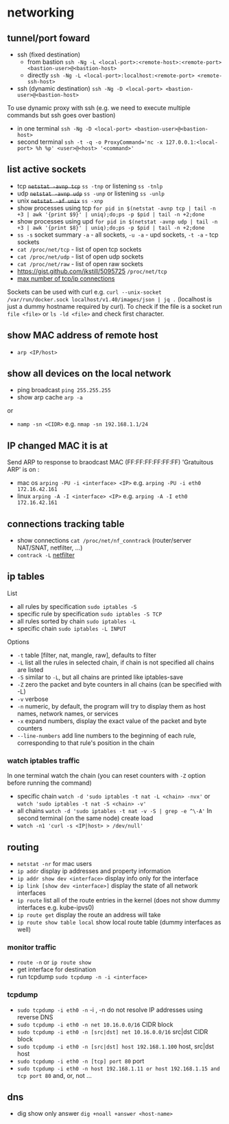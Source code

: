 # networking

## tunnel/port foward

 - ssh (fixed destination) 
   - from bastion `ssh -Ng -L <local-port>:<remote-host>:<remote-port> <bastion-user>@<bastion-host>`
   - directly `ssh -Ng -L <local-port>:localhost:<remote-port> <remote-ssh-host>`
 - ssh (dynamic destination) `ssh -Ng -D <local-port> <bastion-user>@<bastion-host>`

To use dynamic proxy with ssh (e.g. we need to execute multiple commands but ssh goes over bastion)
 - in one terminal `ssh -Ng -D <local-port> <bastion-user>@<bastion-host>`
 - second terminal `ssh -t -q -o ProxyCommand='nc -x 127.0.0.1:<local-port> %h %p' <user>@<host> '<command>'`

## list active sockets
 - tcp ~~`netstat -avnp tcp`~~ `ss -tnp` or listening `ss -tnlp`
 - udp ~~`netstat -avnp udp`~~ `ss -unp` or listening `ss -unlp`
 - unix ~~`netstat -af unix`~~ `ss -xnp`
 - show processes using tcp `for pid in $(netstat -avnp tcp | tail -n +3 | awk '{print $9}' | uniq);do;ps -p $pid | tail -n +2;done`
 - show processes using upd `for pid in $(netstat -avnp udp | tail -n +3 | awk '{print $8}' | uniq);do;ps -p $pid | tail -n +2;done`
 - `ss -s` socket summary `-a` - all sockets, `-u -a` - upd sockets, `-t -a` - tcp sockets
 - `cat /proc/net/tcp` - list of open tcp sockets
 - `cat /proc/net/udp` - list of open udp sockets
 - `cat /proc/net/raw` - list of open raw sockets
 - https://gist.github.com/jkstill/5095725 `/proc/net/tcp`
 - [max number of tcp/ip connections](https://stackoverflow.com/questions/410616/increasing-the-maximum-number-of-tcp-ip-connections-in-linux)

Sockets can be used with curl e.g. `curl --unix-socket /var/run/docker.sock localhost/v1.40/images/json | jq .` (localhost is just a
dummy hostname required by curl). To check if the file is a socket run `file <file>` or `ls -ld <file>` and check first character.

## show MAC address of remote host
 - `arp <IP/host>`

## show all devices on the local network
 - ping broadcast `ping 255.255.255`
 - show arp cache `arp -a`

or
 - `namp -sn <CIDR>` e.g. `nmap -sn 192.168.1.1/24`

## IP changed MAC it is at
Send ARP to response to braodcast MAC (FF:FF:FF:FF:FF:FF) 'Gratuitous ARP' <IP> is on <interface>:
 - mac os `arping -PU -i <interface> <IP>` e.g. `arping -PU -i eth0 172.16.42.161`
 - linux `arping -A -I <interface> <IP>` e.g. `arping -A -I eth0 172.16.42.161`

## connections tracking table
 - show connections `cat /proc/net/nf_conntrack` (router/server NAT/SNAT, netfilter, ...)
 - `contrack -L` [netfilter](https://netfilter.org/projects/conntrack-tools/index.html)

## ip tables
List
 - all rules by specification `sudo iptables -S`
 - specific rule by specification `sudo iptables -S TCP`
 - all rules sorted by chain `sudo iptables -L`
 - specific chain `sudo iptables -L INPUT`

Options
 - `-t` table [filter, nat, mangle, raw], defaults to filter
 - `-L` list all the rules in selected chain, if chain is not specified all chains are listed
 - `-S` similar to `-L`, but all chains are printed like iptables-save
 - `-Z` zero the packet and byte counters in all chains (can be specified with -L)
 - `-v` verbose
 - `-n` numeric, by default, the program will try to display them as host names, network names, or services
 - `-x` expand numbers, display the exact value of the packet and byte counters
 - `--line-numbers` add line numbers to the beginning of each rule, corresponding to that rule's position in the chain

### watch iptables traffic
In one terminal watch the chain (you can reset counters with `-Z` option before running the command)
 - specific chain `watch -d 'sudo iptables -t nat -L <chain> -nvx'` or `watch 'sudo iptables -t nat -S <chain> -v'`
 - all chains `watch -d 'sudo iptables -t nat -v -S | grep -e ^\-A'`
In second terminal (on the same node) create load
 - `watch -n1 'curl -s <IP|host> > /dev/null'`

## routing
 - `netstat -nr` for mac users
 - `ip addr` display ip addresses and property information
 - `ip addr show dev <interface>` display info only for the interface
 - `ip link [show dev <interface>]` display the state of all network interfaces
 - `ip route` list all of the route entries in the kernel (does not show dummy interfaces e.g. kube-ipvs0)
 - `ip route get` display the route an address will take
 - `ip route show table local` show local route table (dummy interfaces as well)

### monitor traffic
 - `route -n` or `ip route show`
 - get interface for destination
 - run tcpdump `sudo tcpdump -n -i <interface>`

### tcpdump
 - `sudo tcpdump -i eth0 -n` -i <interface>, -n do not resolve IP addresses using reverse DNS
 - `sudo tcpdump -i eth0 -n net 10.16.0.0/16` CIDR block
 - `sudo tcpdump -i eth0 -n [src|dst] net 10.16.0.0/16` src|dst CIDR block
 - `sudo tcpdump -i eth0 -n [src|dst] host 192.168.1.100` host, src|dst host
 - `sudo tcpdump -i eth0 -n [tcp] port 80` port
 - `sudo tcpdump -i eth0 -n host 192.168.1.11 or host 192.168.1.15 and tcp port 80` and, or, not ...
 
## dns
 - dig show only answer `dig +noall +answer <host-name>`
